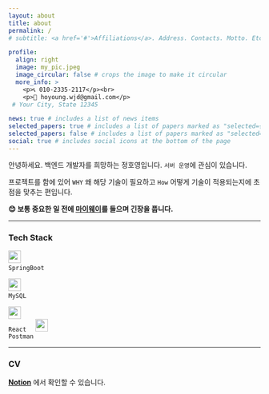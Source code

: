 ```yaml
---
layout: about
title: about
permalink: /
# subtitle: <a href='#'>Affiliations</a>. Address. Contacts. Motto. Etc.

profile:
  align: right
  image: my_pic.jpeg
  image_circular: false # crops the image to make it circular
  more_info: >
    <p>📞 010-2335-2117</p><br>
    <p>📨 hoyoung.wjd@gmail.com</p>
 # Your City, State 12345

news: true # includes a list of news items
selected_papers: true # includes a list of papers marked as "selected={true}"
selected_papers: false # includes a list of papers marked as "selected={true}"
social: true # includes social icons at the bottom of the page
---
```


안녕하세요. 백엔드 개발자를 희망하는 정호영입니다.
`서버 운영`에 관심이 있습니다.

프로젝트를 함에 있어 `WHY` 왜 해당 기술이 필요하고 `How` 어떻게 기술이 적용되는지에 초점을 맞추는 편입니다.

**😊 보통 중요한 일 전에 [마이웨이](https://www.youtube.com/watch?v=J1G0YHa06gM)를 들으며 긴장을 풉니다.**

---

### Tech Stack

<!-- 스프링부트  -->
<code><img style="color: white" width=25 src="https://simpleicons.org/icons/springboot.svg"> SpringBoot </code> &ensp;
<!-- MySQL  -->
<code><img style="color: white" width=25 src="https://simpleicons.org/icons/mysql.svg"> MySQL </code>&ensp;
 <!-- React  -->
<code><img style="color: white" width=25 src="https://simpleicons.org/icons/react.svg"> React </code>&ensp;<!-- PostMan  -->
<code><img style="color: white" width=25 src="https://simpleicons.org/icons/postman.svg"> Postman </code>

---

### CV

**[Notion](https://ghrnwjd.notion.site/ea525ef0db754c6fb809d68b06f4dfed)** 에서 확인할 수 있습니다.